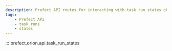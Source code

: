 ```yaml
---
description: Prefect API routes for interacting with task run states objects.
tags:
    - Prefect API
    - task runs
    - states
---
```


::: prefect.orion.api.task_run_states